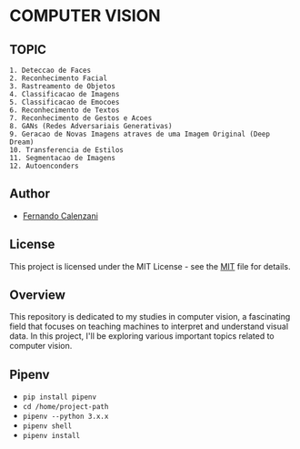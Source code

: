# COMPUTER VISION

## TOPIC

```
1. Deteccao de Faces
2. Reconhecimento Facial
3. Rastreamento de Objetos
4. Classificacao de Imagens
5. Classificacao de Emocoes
6. Reconhecimento de Textos
7. Reconhecimento de Gestos e Acoes
8. GANs (Redes Adversariais Generativas)
9. Geracao de Novas Imagens atraves de uma Imagem Original (Deep Dream)
10. Transferencia de Estilos
11. Segmentacao de Imagens
12. Autoenconders
```

## Author

- [Fernando Calenzani](fernando@arisetechnology.com.br)

## License

This project is licensed under the MIT License - see the [MIT](LICENSE) file for details.

## Overview

This repository is dedicated to my studies in computer vision, a fascinating field that focuses on teaching machines to interpret and understand visual data. In this project, I'll be exploring various important topics related to computer vision.

## Pipenv

- `pip install pipenv`
- `cd /home/project-path`
- `pipenv --python 3.x.x`
- `pipenv shell`
- `pipenv install`
